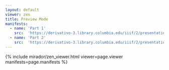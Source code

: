 ```yaml
---
layout: default
viewer: zen
title: Preview Mode
manifests:
  - name: 'Part 1'
    src:  'https://derivativo-3.library.columbia.edu/iiif/2/presentation/10.7916/d8-fcng-k085/manifest.json'
  - name: 'Part 2'
    src:  'https://derivativo-3.library.columbia.edu/iiif/2/presentation/10.7916/d8-99q5-rq86/manifest.json'
---
```


{% include mirador/zen_viewer.html viewer=page.viewer manifests=page.manifests %}
